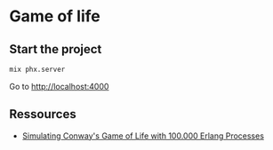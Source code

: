 # Game of life

## Start the project

```bash
mix phx.server
```

Go to [http://localhost:4000](http://localhost:4000)


## Ressources

- [Simulating Conway's Game of Life with 100.000 Erlang Processes](https://www.peterullrich.com/simulating-game-of-life-with-100000-erlang-processes)